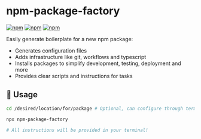 # npm-package-factory

[![npm](https://img.shields.io/npm/v/npm-package-factory)](https://www.npmjs.com/package/npm-package-factory)
[![npm](https://img.shields.io/npm/dt/npm-package-factory)](https://www.npmjs.com/package/npm-package-factory)
[![npm](https://img.shields.io/npm/l/npm-package-factory)](https://www.npmjs.com/package/npm-package-factory)

Easily generate boilerplate for a new npm package:
- Generates configuration files
- Adds infrastructure like git, workflows and typescript
- Installs packages to simplify development, testing, deployment and more
- Provides clear scripts and instructions for tasks

## 🚀 Usage

```bash
cd /desired/location/for/package # Optional, can configure through terminal but this is quicker

npx npm-package-factory

# All instructions will be provided in your terminal!
```

